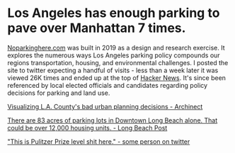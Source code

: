 # Los Angeles has enough parking to pave over Manhattan 7 times.

[Noparkinghere.com](https://noparkinghere.com/) was built in 2019 as a design and research exercise. It explores the numerous ways Los Angeles parking policy compounds our regions transportation, housing, and environmental challenges. I posted the site to twitter expecting a handful of visits - less than a week later it was viewed 26K times and ended up at the top of [Hacker News](https://news.ycombinator.com/item?id=20806752). It's since been referenced by local elected officials and candidates regarding policy decisions for parking and land use. 

[Visualizing L.A. County's bad urban planning decisions - Archinect](https://archinect.com/news/article/150155286/visualizing-l-a-county-s-bad-urban-planning-decisions)

[There are 83 acres of parking lots in Downtown Long Beach alone. That could be over 12,000 housing units. - Long Beach Post](https://lbpost.com/longbeachize/addison-parking-minimums-affordable-housing)

["This is Pulitzer Prize level shit here." - some person on twitter](https://twitter.com/SchlegelDavid/status/1166692712080269312?s=20)